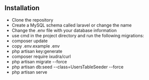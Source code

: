 ## Installation

- Clone the repository
- Create a MySQL schema called laravel or change the name
- Change the .env file with your database information
- use cmd in the project directory and run the following migrations:
- composer update
- copy .env.example .env
- php artisan key:generate
- composer require ixudra/curl 
- php artisan migrate --force
- php artisan db:seed --class=UsersTableSeeder --force
- php artisan serve
